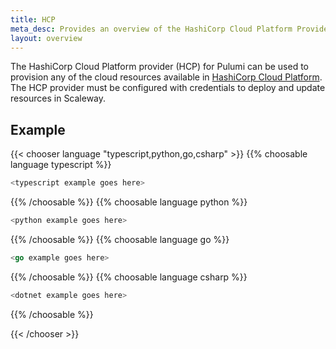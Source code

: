 ```yaml
---
title: HCP
meta_desc: Provides an overview of the HashiCorp Cloud Platform Provider for Pulumi.
layout: overview
---
```


The HashiCorp Cloud Platform provider (HCP) for Pulumi can be used to provision any of the cloud resources available in [HashiCorp Cloud Platform](https://www.hashicorp.com/cloud-platform).
The HCP provider must be configured with credentials to deploy and update resources in Scaleway.

## Example

{{< chooser language "typescript,python,go,csharp" >}}
{{% choosable language typescript %}}

```typescript
<typescript example goes here>
```

{{% /choosable %}}
{{% choosable language python %}}

```python
<python example goes here>
```

{{% /choosable %}}
{{% choosable language go %}}

```go
<go example goes here>
```

{{% /choosable %}}
{{% choosable language csharp %}}

```csharp
<dotnet example goes here>
```

{{% /choosable %}}

{{< /chooser >}}
